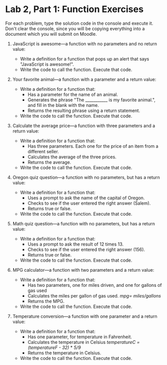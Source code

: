 # Lab 2, Part 1: Function Exercises

For each problem, type the solution code in the console and execute it. Don't clear the console, since you will be copying  everything into a document which you will submit on Moodle.

1. JavaScript is awesome&mdash;a function with no parameters and no return value:

   - Write a definition for a function that pops up an alert that says "JavaScript is awesome!".
   - Write the code to call the function. Execute that code.
2. Your favorite animal&mdash;a function with a parameter and a return value:

   - Write a definition for a function that:
     - Has a parameter for the name of an animal.
     - Generates the phrase "The ___________ is my favorite animal.", and fill in the blank with the name.
     - Returns the resulting phrase using a return statement.
   - Write the code to call the function. Execute that code.
3. Calculate the average price&mdash;a function with three parameters and a return value:

   - Write a definition for a function that:
     - Has three parameters. Each one for the price of an item from a different seller.
     - Calculates the average of the three prices.
     - Returns the average.
   - Write the code to call the function. Execute that code.
4. Oregon quiz question&mdash;a function with no parameters, but has a return value:

   - Write a definition for a function that:
     - Uses a prompt to ask the name of the capital of Oregon.
     - Checks to see if the user entered the right answer (Salem).
     - Returns true or false.
   - Write the code to call the function. Execute that code.
5. Math quiz question&mdash;a function with no parameters, but has a return value:

    - Write a definition for a function that:
      - Uses a prompt to ask the result of 12 times 13.
      - Checks to see if the user entered the right answer (156).
      - Returns true or false.
    - Write the code to call the function. Execute that code.
6. MPG calculator&mdash;a function with two parameters and a return value:
    - Write a definition for a function that:
      - Has two parameters, one for miles driven, and one for gallons of gas used
      - Calculates the miles per gallon of gas used.
        *mpg= miles/gallons*
      - Returns the MPG.
    - Write the code to call the function. Execute that code.
7. Temperature conversion&mdash;a function with one parameter and a return value:
    - Write a definition for a function that:
      - Has one parameter, for temperature in Fahrenheit.
      - Calculates the temperature in Celsius
        *temperatureC = (temperatureF - 32)* * *5/9*
      - Returns the temperature in Celsius.
    - Write the code to call the function. Execute that code.